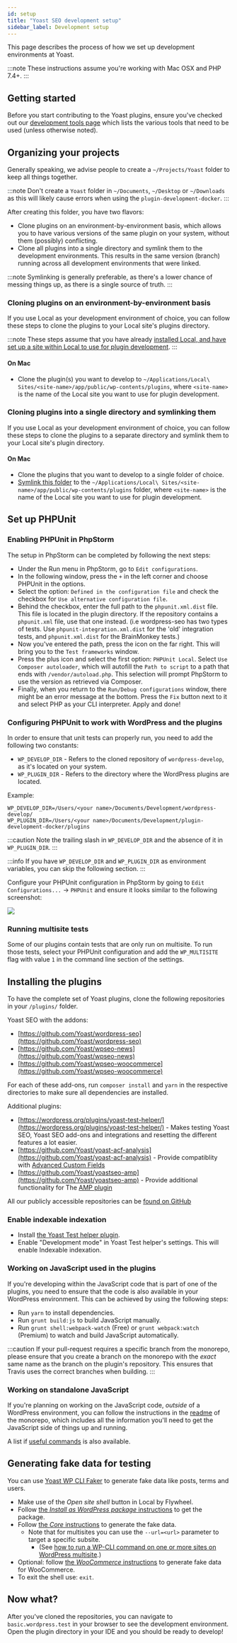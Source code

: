 ```yaml
---
id: setup
title: "Yoast SEO development setup"
sidebar_label: Development setup
---
```


This page describes the process of how we set up development environments at Yoast.

:::note
These instructions assume you're working with Mac OSX and PHP 7.4+.
:::

## Getting started
Before you start contributing to the Yoast plugins, ensure you've checked out our [development tools page](tools.md) which lists the various tools that need to be used (unless otherwise noted).

## Organizing your projects
Generally speaking, we advise people to create a `~/Projects/Yoast` folder to keep all things together.  

:::note
Don't create a `Yoast` folder in `~/Documents`, `~/Desktop` or `~/Downloads` as this will likely cause errors when using the `plugin-development-docker`.
:::

After creating this folder, you have two flavors:

*   Clone plugins on an environment-by-environment basis, which allows you to have various versions of the same plugin on your system, without them (possibly) conflicting.
*   Clone all plugins into a single directory and symlink them to the development environments. This results in the same version (branch) running across all development environments that were linked.

:::note
Symlinking is generally preferable, as there's a lower chance of messing things up, as there is a single source of truth.
:::

### Cloning plugins on an environment-by-environment basis
If you use Local as your development environment of choice, you can follow these steps to clone the plugins to your Local site's plugins directory.

:::note
These steps assume that you have already [installed Local, and have set up a site within Local to use for plugin development](tools.md#local).
:::

#### On Mac
* Clone the plugin(s) you want to develop to `~/Applications/Local\ Sites/<site-name>/app/public/wp-contents/plugins`, where `<site-name>` is the name of the Local site you want to use for plugin development.

### Cloning plugins into a single directory and symlinking them
If you use Local as your development environment of choice, you can follow these steps to clone the plugins to a separate directory and symlink them to your Local site's plugin directory.

#### On Mac
* Clone the plugins that you want to develop to a single folder of choice.
* [Symlink this folder](https://www.howtogeek.com/297721/how-to-create-and-use-symbolic-links-aka-symlinks-on-a-mac/) to the `~/Applications/Local\ Sites/<site-name>/app/public/wp-contents/plugins` folder, where `<site-name>` is the name of the Local site you want to use for plugin development. 

## Set up PHPUnit

### Enabling PHPUnit in PhpStorm
The setup in PhpStorm can be completed by following the next steps:

*   Under the Run menu in PhpStorm, go to `Edit configurations`.
*   In the following window, press the `+` in the left corner and choose PHPUnit in the options.
*   Select the option: `Defined in the configuration file` and check the checkbox for `Use alternative configuration file`.
*   Behind the checkbox, enter the full path to the `phpunit.xml.dist` file. This file is located in the plugin directory. If the repository contains a `phpunit.xml` file, use that one instead. (i.e wordpress-seo has two types of tests. Use `phpunit-integration.xml.dist` for the 'old' integration tests, and `phpunit.xml.dist` for the BrainMonkey tests.)
*   Now you've entered the path, press the icon on the far right. This will bring you to the `Test frameworks` window.
*   Press the plus icon and select the first option: `PHPUnit Local`. Select `Use Composer autoloader`, which will autofill the `Path to script` to a path that ends with `/vendor/autoload.php`. This selection will prompt PhpStorm to use the version as retrieved via Composer.
*   Finally, when you return to the `Run/Debug configurations` window, there might be an error message at the bottom. Press the `Fix` button next to it and select PHP as your CLI interpreter. Apply and done!

### Configuring PHPUnit to work with WordPress and the plugins
In order to ensure that unit tests can properly run, you need to add the following two constants:

* `WP_DEVELOP_DIR` - Refers to the cloned repository of `wordpress-develop`, as it's located on your system.
* `WP_PLUGIN_DIR` - Refers to the directory where the WordPress plugins are located.

Example:

```
WP_DEVELOP_DIR=/Users/<your name>/Documents/Development/wordpress-develop/
WP_PLUGIN_DIR=/Users/<your name>/Documents/Development/plugin-development-docker/plugins
```

:::caution
Note the trailing slash in `WP_DEVELOP_DIR` and the absence of it in `WP_PLUGIN_DIR`.
:::

:::info
If you have `WP_DEVELOP_DIR` and `WP_PLUGIN_DIR` as environment variables, you can skip the following section.
:::

Configure your PHPUnit configuration in PhpStorm by going to `Edit Configurations...` -> `PHPUnit` and ensure it looks similar to the following screenshot:

  ![](https://lh5.googleusercontent.com/9TJaufyDOzjcM9bGn6ELSVnGTL6tfFOlW8LMoTmmOLoOtvANfN36B5kVZ72iesKy8isliFQHmSq2uMPR58FkHwRVqPCF_O9MvdEAhy4QHK1h53Kp6ppiJ83d70AUNLOSFBDvuxyv)

### Running multisite tests
Some of our plugins contain tests that are only run on multisite. To run those tests, select your PHPUnit configuration and add the `WP_MULTISITE` flag with value `1` in the command line section of the settings.

## Installing the plugins
To have the complete set of Yoast plugins, clone the following repositories in your `/plugins/` folder.

Yoast SEO with the addons:

*   [https://github.com/Yoast/wordpress-seo](https://github.com/Yoast/wordpress-seo)
*   [https://github.com/Yoast/wpseo-news](https://github.com/Yoast/wpseo-news)
*   [https://github.com/Yoast/wpseo-woocommerce](https://github.com/Yoast/wpseo-woocommerce)

For each of these add-ons, run `composer install` and `yarn` in the respective directories to make sure all dependencies are installed.

Additional plugins:

*   [https://wordpress.org/plugins/yoast-test-helper/](https://wordpress.org/plugins/yoast-test-helper/) - Makes testing Yoast SEO, Yoast SEO add-ons and integrations and resetting the different features a lot easier.
*   [https://github.com/Yoast/yoast-acf-analysis](https://github.com/Yoast/yoast-acf-analysis) - Provide compatiblity with [Advanced Custom Fields](https://www.advancedcustomfields.com/)
*   [https://github.com/Yoast/yoastseo-amp](https://github.com/Yoast/yoastseo-amp) - Provide additional functionality for The [AMP plugin](https://nl.wordpress.org/plugins/amp/)

All our publicly accessible repositories can be [found on GitHub](https://github.com/Yoast/)

### Enable indexable indexation
* Install [the Yoast Test helper plugin](https://wordpress.org/plugins/yoast-test-helper/).
* Enable "Development mode" in Yoast Test helper's settings. This will enable Indexable indexation.

### Working on JavaScript used in the plugins
If you're developing within the JavaScript code that is part of one of the plugins, you need to ensure that the code is also available in your WordPress environment. This can be achieved by using the following steps:

* Run `yarn` to install dependencies.
* Run `grunt build:js` to build JavaScript manually.
* Run `grunt shell:webpack-watch` (Free) or `grunt webpack:watch` (Premium) to watch and build JavaScript automatically.

:::caution
If your pull-request requires a specific branch from the monorepo, please ensure that you create a branch on the monorepo with the *exact* same name as the branch on the plugin's repository.
This ensures that Travis uses the correct branches when building. 
:::

### Working on standalone JavaScript
If you're planning on working on the JavaScript code, _outside_ of a WordPress environment, you can follow the instructions in the [readme](https://github.com/Yoast/javascript) of the monorepo, which includes all the information you'll need to get the JavaScript side of things up and running.

A list if [useful commands](https://github.com/Yoast/javascript#useful-commands) is also available.

## Generating fake data for testing
You can use [Yoast WP CLI Faker](https://github.com/Yoast/wp-cli-faker) to generate fake data like posts, terms and users.

* Make use of the _Open site shell_ button in Local by Flywheel.
* Follow [the _Install as WordPress package_ instructions](https://github.com/Yoast/wp-cli-faker#install-as-wordpress-package) to get the package.
* Follow [the _Core_ instructions](https://github.com/Yoast/wp-cli-faker#core) to generate the fake data.
  * Note that for multisites you can use the `--url=<url>` parameter to target a specific subsite.
    * (See [how to run a WP-CLI command on one or more sites on WordPress multisite](https://danielbachhuber.com/tip/run-wp-cli-command-wordpress-multisite/).)
* Optional: follow [the _WooCommerce_ instructions](https://github.com/Yoast/wp-cli-faker#woocommerce) to generate fake data for WooCommerce.
* To exit the shell use: `exit`.

## Now what?
After you've cloned the repositories, you can navigate to `basic.wordpress.test` in your browser to see the development environment. Open the plugin directory in your IDE and you should be ready to develop!
